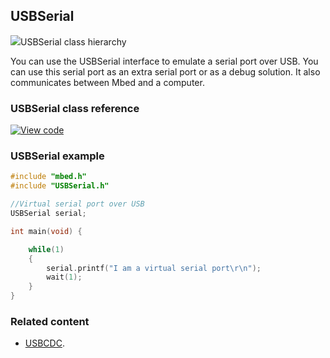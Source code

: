 ## USBSerial

<span class="images">![](https://os.mbed.com/docs/v5.9/feature-hal-spec-usb-device-doxy/class_u_s_b_serial.png)<span>USBSerial class hierarchy</span></span>

You can use the USBSerial interface to emulate a serial port over USB. You can use this serial port as an extra serial port or as a debug solution. It also communicates between Mbed and a computer.

### USBSerial class reference

[![View code](https://www.mbed.com/embed/?type=library)](http://os.mbed.com/docs/v5.8/feature-hal-spec-usb-device-doxy/class_u_s_b_serial.html)

### USBSerial example

```C++
#include "mbed.h"
#include "USBSerial.h"

//Virtual serial port over USB
USBSerial serial;

int main(void) {

    while(1)
    {
        serial.printf("I am a virtual serial port\r\n");
        wait(1);
    }
}
```

### Related content

- [USBCDC](usbcdc.html).
